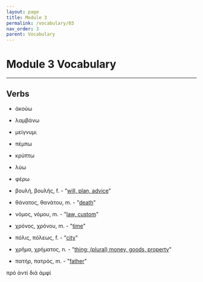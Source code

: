 ```yaml
---
layout: page
title: Module 3
permalink: /vocabulary/03
nav_order: 3
parent: Vocabulary
---
```


# Module 3 Vocabulary

***

## Verbs

* ἀκούω
* λαμβάνω
* μείγνυμι
* πέμπω
* κρύπτω
* λύω
* φέρω

* βουλή, βουλῆς, f. - "[will, plan, advice](https://logeion.uchicago.edu/βουλή)"
* θάνατος, θανάτου, m. - "[death](https://logeion.uchicago.edu/θάνατος)"
* νόμος, νόμου, m. - "[law, custom](https://logeion.uchicago.edu/νόμος)"
* χρόνος, χρόνου, m. - "[time](https://logeion.uchicago.edu/χρόνος)"
* πόλις, πόλεως, f. - "[city](https://logeion.uchicago.edu/πόλις)"
* χρῆμα, χρήματος, n. - "[thing; (plural) money, goods, property](https://logeion.uchicago.edu/χρῆμα)"
* πατήρ, πατρός, m. - "[father](https://logeion.uchicago.edu/πατήρ)"

πρό
ἀντί
διά
ἀμφί
